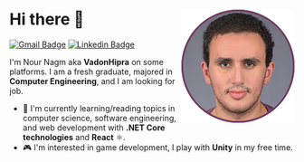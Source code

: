 # Hi there 👋 <img align = "right" src = "./images/me2020-200200.png">

[![Gmail Badge](https://img.shields.io/badge/nournagm97@gmail.com-red?style=flat-square&logo=Gmail&logoColor=white)](mailto:nournagm97@gmail.com)
[![Linkedin Badge](https://img.shields.io/badge/Nour%20Nagm-blue?style=flat-square&logo=Linkedin&logoColor=white)](https://www.linkedin.com/in/nour-nagm/)

I'm Nour Nagm aka **VadonHipra** on some platforms. I am a fresh graduate, majored in **Computer Engineering**, and I am looking for job.

- 🌱 I'm currently learning/reading topics in computer science, software engineering, and web development with **.NET Core technologies** and **React** ⚛️.
- 🎮 I'm interested in game development, I play with **Unity** in my free time.  



<!--
**nour-nagm/nour-nagm** is a ✨ _special_ ✨ repository because its `README.md` (this file) appears on your GitHub profile.

Here are some ideas to get you started:

- 🔭 I’m currently working on ...
- 🌱 I’m currently learning ...
- 👯 I’m looking to collaborate on ...
- 🤔 I’m looking for help with ...
- 💬 Ask me about ...
- 📫 How to reach me: ...
- 😄 Pronouns: ...
- ⚡ Fun fact: ...
-->
